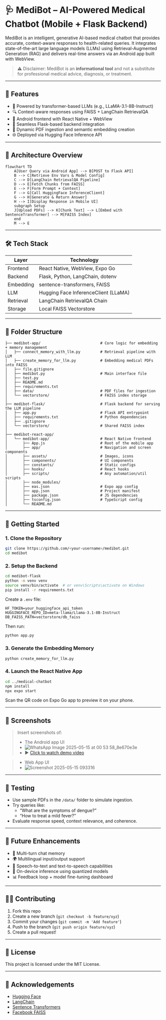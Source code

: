 # 🩺 MediBot – AI-Powered Medical Chatbot (Mobile + Flask Backend)

MediBot is an intelligent, generative AI-based medical chatbot that provides accurate, context-aware responses to health-related queries. It integrates state-of-the-art large language models (LLMs) using Retrieval-Augmented Generation (RAG) and delivers real-time answers via an Android app built with WebView.

> ⚠️ Disclaimer: MediBot is an **informational tool** and not a substitute for professional medical advice, diagnosis, or treatment.

---

## 📌 Features

- 🧠 Powered by transformer-based LLMs (e.g., LLaMA-3.1-8B-Instruct)
- 🔍 Context-aware responses using FAISS + LangChain RetrievalQA
- 📱 Android frontend with React Native + WebView
- 🔗 Seamless Flask-based backend integration
- 📂 Dynamic PDF ingestion and semantic embedding creation
- 🌐 Deployed via Hugging Face Inference API

---

## 📐 Architecture Overview

```mermaid
flowchart TD
    A[User Query via Android App] --> B[POST to Flask API]
    B --> C[Retrieve Env Vars & Model Config]
    C --> D[LangChain RetrievalQA Pipeline]
    D --> E[Fetch Chunks from FAISS]
    E --> F[Form Prompt + Context]
    F --> G[Call HuggingFace InferenceClient]
    G --> H[Generate & Return Answer]
    H --> I[Display Response in Mobile UI]
    subgraph Setup
    J[Upload PDFs] --> K[Chunk Text] --> L[Embed with SentenceTransformer] --> M[FAISS Index]
    end
    M --> E
```

---

## 🛠️ Tech Stack

| Layer       | Technology                            |
|------------|----------------------------------------|
| Frontend   | React Native, WebView, Expo Go         |
| Backend    | Flask, Python, LangChain, dotenv       |
| Embedding  | sentence-transformers, FAISS           |
| LLM        | Hugging Face InferenceClient (LLaMA)   |
| Retrieval  | LangChain RetrievalQA Chain            |
| Storage    | Local FAISS Vectorstore                |

---

## 📂 Folder Structure

```
├── medibot-app/                           # Core logic for embedding + memory management
│   ├── connect_memory_with_llm.py         # Retrieval pipeline with LLM
│   ├── create_memory_for_llm.py           # Embedding medical PDFs into FAISS
│   ├── file.gitignore
│   ├── medibot.py                         # Main interface file
│   ├── test.py
│   ├── README.md
│   ├── requirements.txt
│   ├── data/                              # PDF files for ingestion
│   └── vectorstore/                       # FAISS index storage
│
├── medibot-flask/                         # Flask backend for serving the LLM pipeline
│   ├── app.py                             # Flask API entrypoint
│   ├── requirements.txt                   # Python dependencies
│   ├── .gitignore
│   └── vectorstore/                       # Shared FAISS index
│
├── medibot-react-app/
│   └── medibot-app/                       # React Native frontend
│       ├── App.js                         # Root of the mobile app
│       ├── app/                           # Navigation and screen components
│       ├── assets/                        # Images, icons
│       ├── components/                    # UI components
│       ├── constants/                     # Static configs
│       ├── hooks/                         # React hooks
│       ├── scripts/                       # Any automation/util scripts
│       ├── node_modules/
│       ├── eas.json                       # Expo app config
│       ├── app.json                       # Project manifest
│       ├── package.json                   # JS dependencies
│       ├── tsconfig.json                  # TypeScript config
│       └── README.md

```

---

## 🚀 Getting Started

### 1. Clone the Repository

```bash
git clone https://github.com/<your-username>/medibot.git
cd medibot
```

### 2. Setup the Backend

```bash
cd medibot-flask
python -m venv venv
source venv/bin/activate  # or venv\Scripts\activate on Windows
pip install -r requirements.txt
```

Create a `.env` file:

```env
HF_TOKEN=your_huggingface_api_token
HUGGINGFACE_REPO_ID=meta-llama/Llama-3.1-8B-Instruct
DB_FAISS_PATH=vectorstore/db_faiss
```

Then run:

```bash
python app.py
```

### 3. Generate the Embedding Memory

```bash
python create_memory_for_llm.py
```

### 4. Launch the React Native App

```bash
cd ../medical-chatbot
npm install
npx expo start
```

Scan the QR code on Expo Go app to preview it on your phone.

---

## 📸 Screenshots

> Insert screenshots of:
> - The Android app UI
> - ![WhatsApp Image 2025-05-15 at 00 53 58_8e670e3e](https://github.com/user-attachments/assets/a5a1086a-cba0-4e46-b995-cd104f64f280)
> - ▶️ [Click to watch demo video](https://drive.google.com/file/d/1fqR3g9u5Y8XVw8Bmx26TrzGRBb3bP2J4/view?usp=sharing)

> - Web App UI
> - ![Screenshot 2025-05-15 093316](https://github.com/user-attachments/assets/9811acb0-fcb1-4e36-8162-b5c4081937c4)

---

## 🧪 Testing

- Use sample PDFs in the `/data/` folder to simulate ingestion.
- Try queries like:
  - “What are the symptoms of dengue?”
  - “How to treat a mild fever?”
- Evaluate response speed, context relevance, and coherence.

---

## 🔄 Future Enhancements

- 🔁 Multi-turn chat memory
- 🌍 Multilingual input/output support
- 🎤 Speech-to-text and text-to-speech capabilities
- 💾 On-device inference using quantized models
- 📊 Feedback loop + model fine-tuning dashboard

---

## 🙋‍♀️ Contributing

1. Fork this repo
2. Create a new branch (`git checkout -b feature/xyz`)
3. Commit your changes (`git commit -m 'Add feature'`)
4. Push to the branch (`git push origin feature/xyz`)
5. Create a pull request!

---

## 📜 License

This project is licensed under the MIT License.

---

## 🙏 Acknowledgements

- [Hugging Face](https://huggingface.co/)
- [LangChain](https://www.langchain.com/)
- [Sentence Transformers](https://www.sbert.net/)
- [Facebook FAISS](https://github.com/facebookresearch/faiss)
